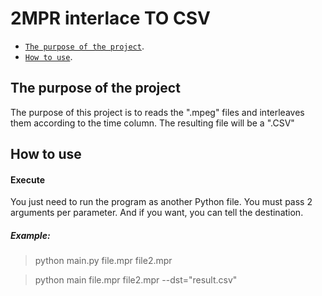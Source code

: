 2MPR interlace TO CSV
===============

- [`The purpose of the project`](#The-purpose-of-the-project).
- [`How to use`](#How-to-use).

The purpose of the project
---------------
The purpose of this project is to reads the ".mpeg" files and interleaves them according to the
time column. The resulting file will be a ".CSV"

How to use
---------------
#### Execute
You just need to run the program as another Python file. You must pass 2 arguments per parameter. And if you want, you can tell the destination.
##### Example:
> python main.py file.mpr file2.mpr

> python main file.mpr file2.mpr --dst="result.csv"